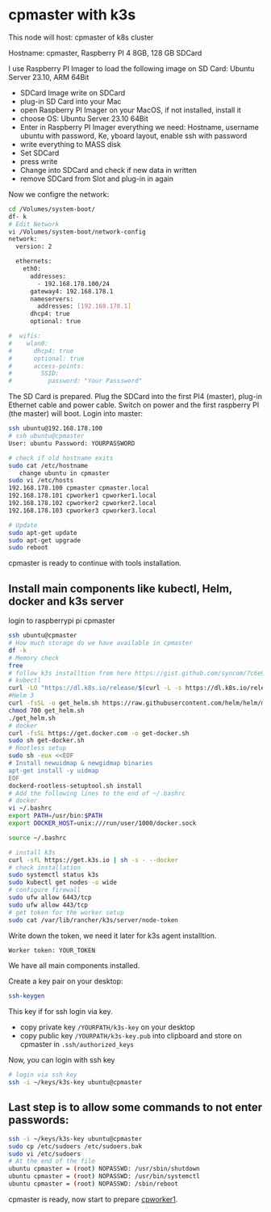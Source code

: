 # cpmaster with k3s

This node will host: cpmaster of k8s cluster

Hostname: cpmaster, Raspberry PI 4 8GB, 128 GB SDCard

I use Raspberry PI Imager to load the following image on SD Card:  Ubuntu Server 23.10, ARM 64Bit
* SDCard Image write on SDCard
* plug-in SD Card into your Mac
* open Raspberry PI Imager on your MacOS, if not installed, install it
* choose OS: Ubuntu Server 23.10 64Bit
* Enter in Raspberry PI Imager everything we need: Hostname, username ubuntu with password, Ke, yboard layout, enable ssh with password 
* write everything to MASS disk
* Set SDCard 
* press write
* Change into SDCard and check if new data in written
* remove SDCard from Slot and plug-in in again

Now we configre the network:
```bash
cd /Volumes/system-boot/
df- k
# Edit Network
vi /Volumes/system-boot/network-config
network:
  version: 2

  ethernets:
    eth0:
      addresses:
        - 192.168.178.100/24
      gateway4: 192.168.178.1
      nameservers:
        addresses: [192.168.178.1]
      dhcp4: true
      optional: true

#  wifis:
#    wlan0:
#      dhcp4: true
#      optional: true
#      access-points:
#        SSID:
#          password: "Your Passsword"
```

The SD Card is prepared.
Plug the SDCard into the first PI4  (master), plug-in Ethernet cable and power cable.
Switch on power and the first raspberry PI (the master) will boot.
Login into master:
```bash
ssh ubuntu@192.168.178.100
# ssh ubuntu@cpmaster
User: ubuntu Password: YOURPASSWORD

# check if old hostname exits
sudo cat /etc/hostname
   change ubuntu in cpmaster
sudo vi /etc/hosts
192.168.178.100 cpmaster cpmaster.local
192.168.178.101 cpworker1 cpworker1.local
192.168.178.102 cpworker2 cpworker2.local
192.168.178.103 cpworker3 cpworker3.local

# Update
sudo apt-get update
sudo apt-get upgrade
sudo reboot
``` 

cpmaster is ready to continue with tools installation.

## Install main components like kubectl, Helm, docker and k3s server

login to raspberrypi pi cpmaster
```bash
ssh ubuntu@cpmaster
# How much storage do we have available in cpmaster
df -k
# Memory check
free
# follow k3s installtion from here https://gist.github.com/syncom/7c6e90708bc28cc9ede2c3245c203e32
# kubectl
curl -LO "https://dl.k8s.io/release/$(curl -L -s https://dl.k8s.io/release/stable.txt)/bin/darwin/amd64/kubectl"
#Helm 3
curl -fsSL -o get_helm.sh https://raw.githubusercontent.com/helm/helm/main/scripts/get-helm-3
chmod 700 get_helm.sh
./get_helm.sh
# docker
curl -fsSL https://get.docker.com -o get-docker.sh
sudo sh get-docker.sh 
# Rootless setup
sudo sh -eux <<EOF
# Install newuidmap & newgidmap binaries
apt-get install -y uidmap
EOF
dockerd-rootless-setuptool.sh install
# Add the following lines to the end of ~/.bashrc
# docker
vi ~/.bashrc
export PATH=/usr/bin:$PATH
export DOCKER_HOST=unix:///run/user/1000/docker.sock

source ~/.bashrc

# install k3s
curl -sfL https://get.k3s.io | sh -s - --docker
# check installation
sudo systemctl status k3s
sudo kubectl get nodes -o wide
# configure firewall
sudo ufw allow 6443/tcp
sudo ufw allow 443/tcp
# get token for the worker setup
sudo cat /var/lib/rancher/k3s/server/node-token
```

Write down the token, we need it later for k3s agent installtion.
```bash
Worker token: YOUR_TOKEN
```

We have all main components installed.

Create a key pair on your desktop:
```bash
ssh-keygen
```

This key if for ssh login via key. 
* copy private key `/YOURPATH/k3s-key` on your desktop
* copy public key `/YOURPATH/k3s-key.pub` into clipboard and store on cpmaster in `.ssh/authorized_keys`

Now, you can login with ssh key
```bash
# login via ssh key
ssh -i ~/keys/k3s-key ubuntu@cpmaster
```

## Last step is to allow some commands to not enter passwords:
```bash
ssh -i ~/keys/k3s-key ubuntu@cpmaster
sudo cp /etc/sudoers /etc/sudoers.bak
sudo vi /etc/sudoers
# At the end of the file
ubuntu cpmaster = (root) NOPASSWD: /usr/sbin/shutdown
ubuntu cpmaster = (root) NOPASSWD: /usr/bin/systemctl
ubuntu cpmaster = (root) NOPASSWD: /sbin/reboot
```
cpmaster is ready, now start to prepare [cpworker1](cpworker1.md).